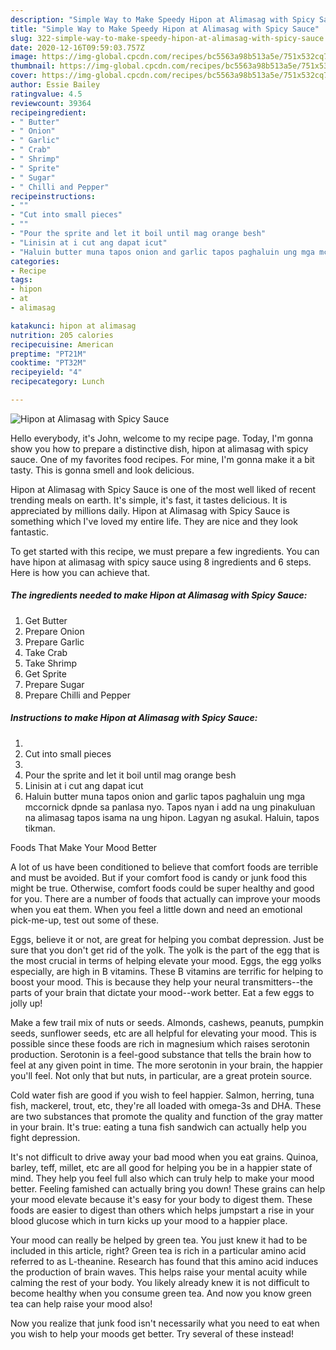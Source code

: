 ```yaml
---
description: "Simple Way to Make Speedy Hipon at Alimasag with Spicy Sauce"
title: "Simple Way to Make Speedy Hipon at Alimasag with Spicy Sauce"
slug: 322-simple-way-to-make-speedy-hipon-at-alimasag-with-spicy-sauce
date: 2020-12-16T09:59:03.757Z
image: https://img-global.cpcdn.com/recipes/bc5563a98b513a5e/751x532cq70/hipon-at-alimasag-with-spicy-sauce-recipe-main-photo.jpg
thumbnail: https://img-global.cpcdn.com/recipes/bc5563a98b513a5e/751x532cq70/hipon-at-alimasag-with-spicy-sauce-recipe-main-photo.jpg
cover: https://img-global.cpcdn.com/recipes/bc5563a98b513a5e/751x532cq70/hipon-at-alimasag-with-spicy-sauce-recipe-main-photo.jpg
author: Essie Bailey
ratingvalue: 4.5
reviewcount: 39364
recipeingredient:
- " Butter"
- " Onion"
- " Garlic"
- " Crab"
- " Shrimp"
- " Sprite"
- " Sugar"
- " Chilli and Pepper"
recipeinstructions:
- ""
- "Cut into small pieces"
- ""
- "Pour the sprite and let it boil until mag orange besh"
- "Linisin at i cut ang dapat icut"
- "Haluin butter muna tapos onion and garlic tapos paghaluin ung mga mccornick dpnde sa panlasa nyo. Tapos nyan i add na ung pinakuluan na alimasag tapos isama na ung hipon. Lagyan ng asukal. Haluin, tapos tikman."
categories:
- Recipe
tags:
- hipon
- at
- alimasag

katakunci: hipon at alimasag 
nutrition: 205 calories
recipecuisine: American
preptime: "PT21M"
cooktime: "PT32M"
recipeyield: "4"
recipecategory: Lunch

---
```



![Hipon at Alimasag with Spicy Sauce](https://img-global.cpcdn.com/recipes/bc5563a98b513a5e/751x532cq70/hipon-at-alimasag-with-spicy-sauce-recipe-main-photo.jpg)

Hello everybody, it's John, welcome to my recipe page. Today, I'm gonna show you how to prepare a distinctive dish, hipon at alimasag with spicy sauce. One of my favorites food recipes. For mine, I'm gonna make it a bit tasty. This is gonna smell and look delicious.



Hipon at Alimasag with Spicy Sauce is one of the most well liked of recent trending meals on earth. It's simple, it's fast, it tastes delicious. It is appreciated by millions daily. Hipon at Alimasag with Spicy Sauce is something which I've loved my entire life. They are nice and they look fantastic.


To get started with this recipe, we must prepare a few ingredients. You can have hipon at alimasag with spicy sauce using 8 ingredients and 6 steps. Here is how you can achieve that.

<!--inarticleads1-->

##### The ingredients needed to make Hipon at Alimasag with Spicy Sauce:

1. Get  Butter
1. Prepare  Onion
1. Prepare  Garlic
1. Take  Crab
1. Take  Shrimp
1. Get  Sprite
1. Prepare  Sugar
1. Prepare  Chilli and Pepper




<!--inarticleads2-->

##### Instructions to make Hipon at Alimasag with Spicy Sauce:

1. 
1. Cut into small pieces
1. 
1. Pour the sprite and let it boil until mag orange besh
1. Linisin at i cut ang dapat icut
1. Haluin butter muna tapos onion and garlic tapos paghaluin ung mga mccornick dpnde sa panlasa nyo. Tapos nyan i add na ung pinakuluan na alimasag tapos isama na ung hipon. Lagyan ng asukal. Haluin, tapos tikman.




Foods That Make Your Mood Better


A lot of us have been conditioned to believe that comfort foods are terrible and must be avoided. But if your comfort food is candy or junk food this might be true. Otherwise, comfort foods could be super healthy and good for you. There are a number of foods that actually can improve your moods when you eat them. When you feel a little down and need an emotional pick-me-up, test out some of these.

Eggs, believe it or not, are great for helping you combat depression. Just be sure that you don't get rid of the yolk. The yolk is the part of the egg that is the most crucial in terms of helping elevate your mood. Eggs, the egg yolks especially, are high in B vitamins. These B vitamins are terrific for helping to boost your mood. This is because they help your neural transmitters--the parts of your brain that dictate your mood--work better. Eat a few eggs to jolly up!

Make a few trail mix of nuts or seeds. Almonds, cashews, peanuts, pumpkin seeds, sunflower seeds, etc are all helpful for elevating your mood. This is possible since these foods are rich in magnesium which raises serotonin production. Serotonin is a feel-good substance that tells the brain how to feel at any given point in time. The more serotonin in your brain, the happier you'll feel. Not only that but nuts, in particular, are a great protein source.

Cold water fish are good if you wish to feel happier. Salmon, herring, tuna fish, mackerel, trout, etc, they're all loaded with omega-3s and DHA. These are two substances that promote the quality and function of the gray matter in your brain. It's true: eating a tuna fish sandwich can actually help you fight depression. 

It's not difficult to drive away your bad mood when you eat grains. Quinoa, barley, teff, millet, etc are all good for helping you be in a happier state of mind. They help you feel full also which can truly help to make your mood better. Feeling famished can actually bring you down! These grains can help your mood elevate because it's easy for your body to digest them. These foods are easier to digest than others which helps jumpstart a rise in your blood glucose which in turn kicks up your mood to a happier place.

Your mood can really be helped by green tea. You just knew it had to be included in this article, right? Green tea is rich in a particular amino acid referred to as L-theanine. Research has found that this amino acid induces the production of brain waves. This helps raise your mental acuity while calming the rest of your body. You likely already knew it is not difficult to become healthy when you consume green tea. And now you know green tea can help raise your mood also!

Now you realize that junk food isn't necessarily what you need to eat when you wish to help your moods get better. Try several of these instead!

